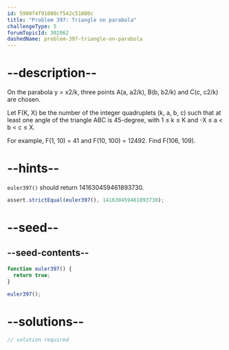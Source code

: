 ```yaml
---
id: 5900f4f91000cf542c51000c
title: "Problem 397: Triangle on parabola"
challengeType: 5
forumTopicId: 302062
dashedName: problem-397-triangle-on-parabola
---
```


# --description--

On the parabola y = x2/k, three points A(a, a2/k), B(b, b2/k) and C(c, c2/k) are chosen.

Let F(K, X) be the number of the integer quadruplets (k, a, b, c) such that at least one angle of the triangle ABC is 45-degree, with 1 ≤ k ≤ K and -X ≤ a &lt; b &lt; c ≤ X.

For example, F(1, 10) = 41 and F(10, 100) = 12492. Find F(106, 109).

# --hints--

`euler397()` should return 141630459461893730.

```js
assert.strictEqual(euler397(), 141630459461893730);
```

# --seed--

## --seed-contents--

```js
function euler397() {
  return true;
}

euler397();
```

# --solutions--

```js
// solution required
```
